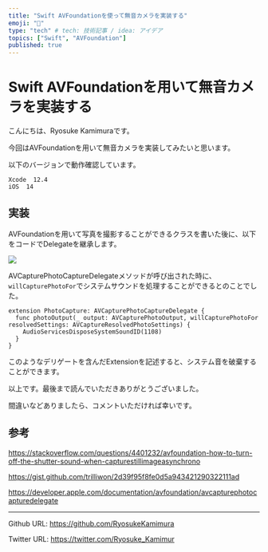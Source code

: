 ```yaml
---
title: "Swift AVFoundationを使って無音カメラを実装する"
emoji: "🔕"
type: "tech" # tech: 技術記事 / idea: アイデア
topics: ["Swift", "AVFoundation"]
published: true
---
```


# Swift AVFoundationを用いて無音カメラを実装する

こんにちは、Ryosuke Kamimuraです。

今回はAVFoundationを用いて無音カメラを実装してみたいと思います。

以下のバージョンで動作確認しています。
```
Xcode  12.4
iOS  14
```

## 実装
AVFoundationを用いて写真を撮影することができるクラスを書いた後に、以下をコードでDelegateを継承します。

![](https://storage.googleapis.com/zenn-user-upload/z68s1rdxl7mlu7zmutaastnt0epx)

AVCapturePhotoCaptureDelegateメソッドが呼び出された時に、`willCapturePhotoFor`でシステムサウンドを処理することができるとのことでした。

```swift: AVFoundation.swift
extension PhotoCapture: AVCapturePhotoCaptureDelegate {
  func photoOutput(_ output: AVCapturePhotoOutput, willCapturePhotoFor resolvedSettings: AVCaptureResolvedPhotoSettings) {
    AudioServicesDisposeSystemSoundID(1108)
  }
}
```

このようなデリゲートを含んだExtensionを記述すると、システム音を破棄することができます。


以上です。最後まで読んでいただきありがとうございました。

間違いなどありましたら、コメントいただければ幸いです。

## 参考
https://stackoverflow.com/questions/4401232/avfoundation-how-to-turn-off-the-shutter-sound-when-capturestillimageasynchrono

https://gist.github.com/trilliwon/2d39f95f8fe0d5a943421290322111ad

https://developer.apple.com/documentation/avfoundation/avcapturephotocapturedelegate

---

Github URL: https://github.com/RyosukeKamimura

Twitter URL: https://twitter.com/Ryosuke_Kamimur